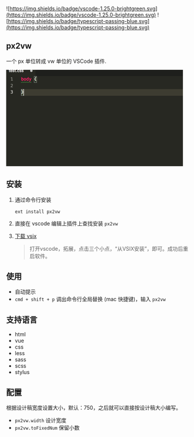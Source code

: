 ![https://img.shields.io/badge/vscode-1.25.0-brightgreen.svg](https://img.shields.io/badge/vscode-1.25.0-brightgreen.svg) ![https://img.shields.io/badge/typescript-passing-blue.svg](https://img.shields.io/badge/typescript-passing-blue.svg)

## px2vw

一个 px 单位转成 vw 单位的 VSCode 插件.



![演示图](screenshots/px2vw.gif)

## 安装

1. 通过命令行安装

    ```shell
    ext install px2vw
    ```

2. 直接在 vscode 编辑上插件上查找安装 `px2vw`

3. [下载 vsix](https://marketplace.visualstudio.com/items?itemName=liurongqing.px2vw) 

    > 打开vscode，拓展，点击三个小点，“从VSIX安装”，即可。成功后重启软件。


## 使用

- 自动提示
- `cmd + shift + p` 调出命令行全局替换 (mac 快捷键)，输入 `px2vw`

## 支持语言

- html
- vue
- css
- less
- sass
- scss
- stylus

## 配置

根据设计稿宽度设置大小，默认：750，之后就可以直接按设计稿大小编写。

- `px2vw.width` 设计宽度
- `px2vw.toFixedNum` 保留小数


